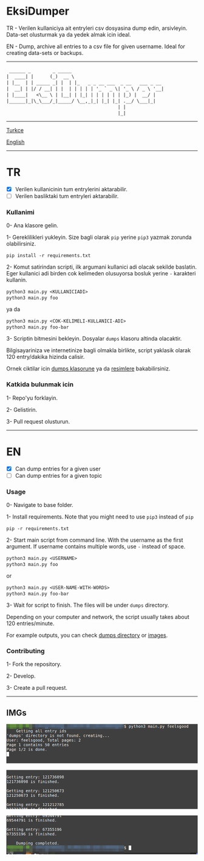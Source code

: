 # EksiDumper

TR - Verilen kullaniciya ait entryleri csv dosyasina dump edin, arsivleyin. Data-set olusturmak ya da yedek almak icin ideal.

EN - Dump, archive all entries to a csv file for given username. Ideal for creating data-sets or backups.

---

     ______ _        _ _____                                  
    |  ____| |      (_)  __ \                                 
    | |__  | | _____ _| |  | |_   _ _ __ ___  _ __   ___ _ __ 
    |  __| | |/ / __| | |  | | | | | '_ ` _ \| '_ \ / _ \ '__|
    | |____|   <\__ \ | |__| | |_| | | | | | | |_) |  __/ |   
    |______|_|\_\___/_|_____/ \__,_|_| |_| |_| .__/ \___|_|   
                                             | |              
                                             |_|              

---

[Turkce](https://github.com/otuva/EksiDumper#tr)

[English](https://github.com/otuva/EksiDumper#en)

---

# TR

- [x] Verilen kullanicinin tum entrylerini aktarabilir.
- [ ] Verilen basliktaki tum entryleri aktarabilir.

### Kullanimi

0- Ana klasore gelin.

1- Gereklilikleri yukleyin. Size bagli olarak `pip` yerine `pip3` yazmak zorunda olabilirsiniz.

    pip install -r requirements.txt

2- Komut satirindan scripti, ilk argumani kullanici adi olacak sekilde baslatin. Eger kullanici adi birden cok kelimeden olusuyorsa bosluk yerine `-` karakteri kullanin.

    python3 main.py <KULLANICIADI>
    python3 main.py foo
ya da

    python3 main.py <COK-KELIMELI-KULLANICI-ADI> 
    python3 main.py foo-bar

3- Scriptin bitmesini bekleyin. Dosyalar `dumps` klasoru altinda olacaktir.


Bilgisayariniza ve internetinize bagli olmakla birlikte, script yaklasik olarak 120 entry/dakika hizinda calisir.

Ornek ciktilar icin [dumps klasorune](https://github.com/otuva/EksiDumper/tree/main/dumps) ya da [resimlere](https://github.com/otuva/EksiDumper#imgs) bakabilirsiniz.

### Katkida bulunmak icin

1- Repo'yu forklayin.

2- Gelistirin.

3- Pull request olusturun.

---

# EN

- [x] Can dump entries for a given user
- [ ] Can dump entries for a given topic

### Usage

0- Navigate to base folder.

1- Install requirements. Note that you might need to use `pip3` instead of `pip`

    pip -r requirements.txt

2- Start main script from command line. With the username as the first argument. If username contains multiple words, use `-` instead of space.

    python3 main.py <USERNAME>
    python3 main.py foo
or

    python3 main.py <USER-NAME-WITH-WORDS> 
    python3 main.py foo-bar

3- Wait for script to finish. The files will be under `dumps` directory.


Depending on your computer and network, the script usually takes about 120 entries/minute.

For example outputs, you can check [dumps directory](https://github.com/otuva/EksiDumper/tree/main/dumps) or [images](https://github.com/otuva/EksiDumper#imgs).


### Contributing

1- Fork the repository.

2- Develop.

3- Create a pull request.

---


## IMGs

![1](https://github.com/otuva/EksiDumper/blob/main/img/1.png)

![2](https://github.com/otuva/EksiDumper/blob/main/img/2.png)

![3](https://github.com/otuva/EksiDumper/blob/main/img/3.png)

